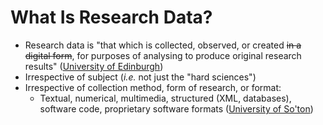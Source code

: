# What Is Research Data?
* Research data is "that which is collected, observed, or created ~~in a digital form~~, for purposes of analysing to produce original research results" ([University of Edinburgh](http://www.ed.ac.uk/schools-departments/information-services/services/research-support/data-library/data-repository/definitions))
* Irrespective of subject (*i.e.* not just the "hard sciences")
* Irrespective of collection method, form of research, or format:
    *   Textual, numerical, multimedia, structured (XML, databases), software code, proprietary software formats ([University of So'ton](http://eprints.soton.ac.uk/338816/))